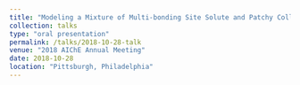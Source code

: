```yaml
---
title: "Modeling a Mixture of Multi-bonding Site Solute and Patchy Colloidal Solvent in Confined Systems"
collection: talks
type: "oral presentation"
permalink: /talks/2018-10-28-talk
venue: "2018 AIChE Annual Meeting"
date: 2018-10-28
location: "Pittsburgh, Philadelphia"
---
```

